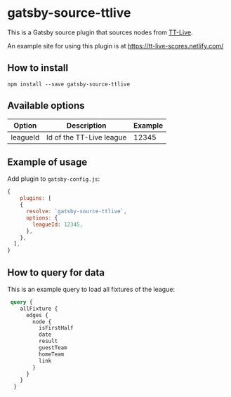 # gatsby-source-ttlive
This is a Gatsby source plugin that sources nodes from [TT-Live](https://bettv.tischtennislive.de).

An example site for using this plugin is at https://tt-live-scores.netlify.com/

## How to install

```npm install --save gatsby-source-ttlive```

## Available options
| Option        | Description   | Example |
| ------------- |-------------| -------------      |
| leagueId      | Id of the TT-Live league | 12345        ||

## Example of usage

Add plugin to `gatsby-config.js`:


```js
{
    plugins: [
    {
      resolve: `gatsby-source-ttlive`,
      options: {
        leagueId: 12345,
      },
    },
  ],
}
```

## How to query for data

This is an example query to load all fixtures of the league:

```graphql
 query {
    allFixture {
      edges {
        node {
          isFirstHalf
          date
          result
          guestTeam
          homeTeam
          link
        }
      }
    }
  }
```